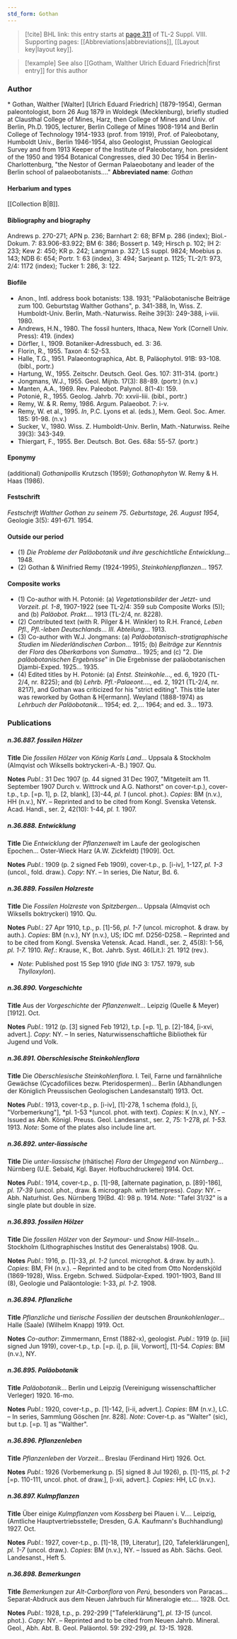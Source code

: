 ```yaml
---
std_form: Gothan
---
```


> [!cite] BHL link: this entry starts at [page 311](https://www.biodiversitylibrary.org/page/33258789) of TL-2 Suppl. VIII.
> Supporting pages: [[Abbreviations|abbreviations]], [[Layout key|layout key]].

> [!example] See also [[Gotham, Walther Ulrich Eduard Friedrich|first entry]] for this author

### Author

\* Gothan, Walther \[Walter\] \[Ulrich Eduard Friedrich\] (1879-1954), German paleontologist, born 26 Aug 1879 in Woldegk (Mecklenburg), briefly studied at Clausthal College of Mines, Harz, then College of Mines and Univ. of Berlin, Ph.D. 1905, lecturer, Berlin College of Mines 1908-1914 and Berlin College of Technology 1914-1933 (prof. from 1919), Prof. of Paleobotany, Humboldt Univ., Berlin 1946-1954, also Geologist, Prussian Geological Survey and from 1913 Keeper of the Institute of Paleobotany, hon. president of the 1950 and 1954 Botanical Congresses, died 30 Dec 1954 in Berlin-Charlottenburg, "the Nestor of German Palaeobotany and leader of the Berlin school of palaeobotanists...." 
**Abbreviated name**: *Gothan*

#### Herbarium and types

[[Collection B|B]].

#### Bibliography and biography

Andrews p. 270-271; APN p. 236; Barnhart 2: 68; BFM p. 286 (index); Biol.-Dokum. 7: 83.906-83.922; BM 6: 386; Bossert p. 149; Hirsch p. 102; IH 2: 233; Kew 2: 450; KR p. 242; Langman p. 327; LS suppl. 9824; Moebius p. 143; NDB 6: 654; Portr. 1: 63 (index), 3: 494; Sarjeant p. 1125; TL-2/1: 973, 2/4: 1172 (index); Tucker 1: 286, 3: 122.

#### Biofile

- Anon., Intl. address book botanists: 138. 1931; "Paläobotanische Beiträge zum 100. Geburtstag Walther Gothans", p. 341-388, In, Wiss. Z. Humboldt-Univ. Berlin, Math.-Naturwiss. Reihe 39(3): 249-388, i-viii. 1980.
- Andrews, H.N., 1980. The fossil hunters, Ithaca, New York (Cornell Univ. Press): 419. (index)
- Dörfler, I., 1909. Botaniker-Adressbuch, ed. 3: 36.
- Florin, R., 1955. Taxon 4: 52-53.
- Halle, T.G., 1951. Palaeontographica, Abt. B, Paläophytol. 91B: 93-108. (bibl., portr.)
- Hartung, W., 1955. Zeitschr. Deutsch. Geol. Ges. 107: 311-314. (portr.)
- Jongmans, W.J., 1955. Geol. Mijnb. 17(3): 88-89. (portr.) (n.v.)
- Manten, A.A., 1969. Rev. Paleobot. Palynol. 8(1-4): 159.
- Potonié, R., 1955. Geolog. Jahrb. 70: xxvii-liii. (bibl., portr.)
- Remy, W. & R. Remy, 1986. Argum. Palaeobot. 7: i-v.
- Remy, W. et al., 1995. *In*, P.C. Lyons et al. (eds.), Mem. Geol. Soc. Amer. 185: 91-98. (n.v.)
- Sucker, V., 1980. Wiss. Z. Humboldt-Univ. Berlin, Math.-Naturwiss. Reihe 39(3): 343-349.
- Thiergart, F., 1955. Ber. Deutsch. Bot. Ges. 68a: 55-57. (portr.)

#### Eponymy

(additional) *Gothanipollis* Krutzsch (1959); *Gothanophyton* W. Remy & H. Haas (1986).

#### Festschrift

*Festschrift Walther Gothan zu seinem 75*. *Geburtstage, 26. August 1954*, Geologie 3(5): 491-671. 1954.

#### Outside our period

- (1) *Die Probleme der Paläobotanik und ihre geschichtliche Entwicklung*... 1948.
- (2) Gothan & Winifried Remy (1924-1995), *Steinkohlenpflanzen*... 1957.

#### Composite works

- (1) Co-author with H. Potonié:
(a) *Vegetationsbilder* der *Jetzt*- und *Vorzeit*. *pl. 1-8*, 1907-1922 (see TL-2/4: 359 sub Composite Works (5)); and
(b) *Paläobot. Prakt.*... 1913 (TL-2/4, nr. 8228).
- (2) Contributed text (with R. Pilger & H. Winkler) to R.H. Francé, *Leben Pfl., Pfl.-leben Deutschlands*... *III. Abteilung*... 1913.
- (3) Co-author with W.J. Jongmans:
(a) *Paläobotanisch-stratigraphische Studien* im *Niederländischen Carbon*... 1915;
(b) *Beiträge* zur *Kenntnis* der *Flora* des *Oberkarbons* von *Sumatra*... 1925; and
(c) "2. Die *paläobotanischen Ergebnisse*" in Die Ergebnisse der paläobotanischen Djambi-Exped. 1925... 1935.
- (4) Edited titles by H. Potonié:
(a) *Entst. Steinkohle*..., ed. 6, 1920 (TL-2/4, nr. 8225); and
(b) *Lehrb. Pfl.-Palaeont.*..., ed. 2, 1921 (TL-2/4, nr. 8217), and Gothan was criticized for his "strict editing". This title later was reworked by Gothan & H\[ermann\]. Weyland (1888-1974) as *Lehrbuch der Paläobotanik*... 1954; ed. 2,... 1964; and ed. 3... 1973.

### Publications

##### n.36.887. fossilen Hölzer

**Title**
Die *fossilen Hölzer* von *König Karls Land*... Uppsala & Stockholm (Almqvist och Wiksells boktryckeri-A.-B.) 1907. Qu.

**Notes**
*Publ*.: 31 Dec 1907 (p. 44 signed 31 Dec 1907, "Mitgeteilt am 11. September 1907 Durch v. Wittrock und A.G. Nathorst" on cover-t.p.), cover-t.p., t.p. \[=p. 1\], p. \[2, blank\], \[3\]-44, *pl. 1* (uncol. phot.). *Copies*: BM (n.v.), HH (n.v.), NY. – Reprinted and to be cited from Kongl. Svenska Vetensk. Acad. Handl., ser. 2, 42(10): 1-44, *pl. 1.* 1907.

##### n.36.888. Entwicklung

**Title**
Die *Entwicklung* der *Pflanzenwelt* im Laufe der geologischen Epochen... Oster-Wieck Harz (A.W. Zickfeldt) \[1909\]. Oct.

**Notes**
*Publ*.: 1909 (p. 2 signed Feb 1909), cover-t.p., p. \[i-iv\], 1-127, *pl. 1-3* (uncol., fold. draw.).
*Copy*: NY. – In series, Die Natur, Bd. 6.

##### n.36.889. Fossilen Holzreste

**Title**
Die *Fossilen Holzreste* von *Spitzbergen*... Uppsala (Almqvist och Wiksells boktryckeri) 1910. Qu.

**Notes**
*Publ*.: 27 Apr 1910, t.p., p. \[1\]-56, *pl. 1-7* (uncol. microphot. & draw. by auth.). *Copies*: BM (n.v.), NY (n.v.), US; IDC mf. D256-D258. – Reprinted and to be cited from Kongl. Svenska Vetensk. Acad. Handl., ser. 2, 45(8): 1-56, *pl. 1-7.* 1910.
*Ref*.: Krause, K., Bot. Jahrb. Syst. 46(Lit.): 21. 1912 (rev.).
- *Note*: Published post 15 Sep 1910 (*fide* ING 3: 1757. 1979, sub *Thylloxylon*).

##### n.36.890. Vorgeschichte

**Title**
Aus der *Vorgeschichte* der *Pflanzenwelt*... Leipzig (Quelle & Meyer) \[1912\]. Oct.

**Notes**
*Publ*.: 1912 (p. \[3\] signed Feb 1912), t.p. \[=p. 1\], p. \[2\]-184, \[i-xvi, advert.\]. *Copy*: NY. – In series, Naturwissenschaftliche Bibliothek für Jugend und Volk.

##### n.36.891. Oberschlesische Steinkohlenflora

**Title**
Die *Oberschlesische Steinkohlenflora*. I. Teil, Farne und farnähnliche Gewächse (Cycadofilices bezw. Pteridospermen)... Berlin (Abhandlungen der Königlich Preussischen Geologischen Landesanstalt) 1913. Oct.

**Notes**
*Publ*.: 1913, cover-t.p., p. \[i-iv\], \[1\]-278, 1 schema (fold.), \[i, "Vorbemerkung"\], *pl. 1-53 *(uncol. phot. with text). *Copies*: K (n.v.), NY. – Issued as Abh. Königl. Preuss. Geol. Landesanst., ser. 2, 75: 1-278, *pl. 1-53.* 1913.
*Note*: Some of the plates also include line art.

##### n.36.892. unter-liassische

**Title**
Die *unter-liassische* (rhätische) *Flora* der *Umgegend* von *Nürnberg*... Nürnberg (U.E. Sebald, Kgl. Bayer. Hofbuchdruckerei) 1914. Oct.

**Notes**
*Publ*.: 1914, cover-t.p., p. \[1\]-98, \[alternate pagination, p. \[89\]-186\], *pl. 17-39* (uncol. phot., draw. & micrograph. with letterpress). *Copy*: NY. – Abh. Naturhist. Ges. Nürnberg 19(Bd. 4): 98 p. 1914.
*Note*: "Tafel 31/32" is a single plate but double in size.

##### n.36.893. fossilen Hölzer

**Title**
Die *fossilen Hölzer* von der *Seymour*- und *Snow Hill-Inseln*... Stockholm (Lithographisches Institut des Generalstabs) 1908. Qu.

**Notes**
*Publ*.: 1916, p. \[1\]-33, *pl. 1-2* (uncol. microphot. & draw. by auth.). *Copies*: BM, FH (n.v.). – Reprinted and to be cited from Otto Nordenskjöld (1869-1928), Wiss. Ergebn. Schwed. Südpolar-Exped. 1901-1903, Band III (8), Geologie und Paläontologie: 1-33, *pl. 1-2.* 1908.

##### n.36.894. Pflanzliche

**Title**
*Pflanzliche* und *tierische Fossilien* der deutschen *Braunkohlenlager*... Halle (Saale) (Wilhelm Knapp) 1919. Oct.

**Notes**
*Co-author*: Zimmermann, Ernst (1882-x), geologist.
*Publ*.: 1919 (p. \[iii\] signed Jun 1919), cover-t.p., t.p. \[=p. i\], p. \[iii, Vorwort\], \[1\]-54. *Copies*: BM (n.v.), NY.

##### n.36.895. Paläobotanik

**Title**
*Paläobotanik*... Berlin und Leipzig (Vereinigung wissenschaftlicher Verleger) 1920. 16-mo.

**Notes**
*Publ*.: 1920, cover-t.p., p. \[1\]-142, \[i-ii, advert.\]. *Copies*: BM (n.v.), LC. – In series, Sammlung Göschen \[nr. 828\].
*Note*: Cover-t.p. as "Walter" (sic), but t.p. \[=p. 1\] as "Walther".

##### n.36.896. Pflanzenleben

**Title**
*Pflanzenleben* der *Vorzeit*... Breslau (Ferdinand Hirt) 1926. Oct.

**Notes**
*Publ*.: 1926 (Vorbemerkung p. \[5\] signed 8 Jul 1926), p. \[1\]-115, *pl. 1-2* \[=p. 110-111, uncol. phot. of draw.\], \[i-xii, advert.\]. *Copies*: HH, LC (n.v.).

##### n.36.897. Kulmpflanzen

**Title**
Über einige *Kulmpflanzen* vom *Kossberg* bei Plauen i. V.... Leipzig, (Amtliche Hauptvertriebsstelle; Dresden, G.A. Kaufmann's Buchhandlung) 1927. Oct.

**Notes**
*Publ*.: 1927, cover-t.p., p. \[1\]-18, \[19, Literatur\], \[20, Tafelerklärungen\], *pl. 1-7* (uncol. draw.). *Copies*: BM (n.v.), NY. – Issued as Abh. Sächs. Geol. Landesanst., Heft 5.

##### n.36.898. Bemerkungen

**Title**
*Bemerkungen* zur *Alt-Carbonflora* von *Perú*, besonders von Paracas... Separat-Abdruck aus dem Neuen Jahrbuch für Mineralogie etc.... 1928. Oct.

**Notes**
*Publ*.: 1928, t.p., p. 292-299 \["Tafelerklärung"\], *pl. 13-15* (uncol. phot.). *Copy*: NY. – Reprinted and to be cited from Neuen Jahrb. Mineral. Geol., Abh. Abt. B. Geol. Paläontol. 59: 292-299, *pl. 13-15.* 1928.

